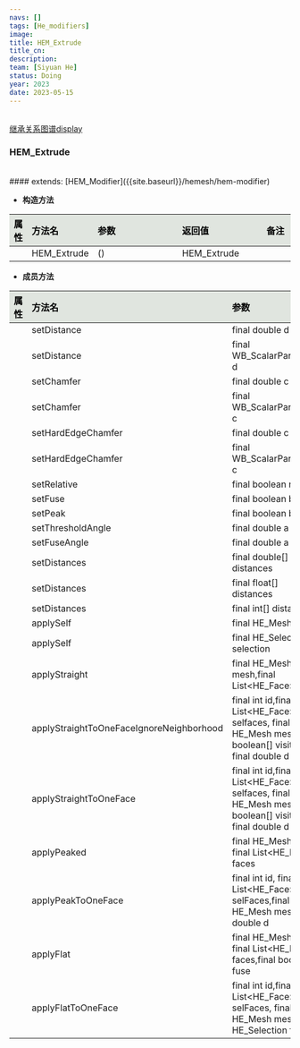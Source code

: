 ```yaml
---
navs: []
tags: [He_modifiers]
image:
title: HEM_Extrude
title_cn:
description: 
team: [Siyuan He]
status: Doing
year: 2023
date: 2023-05-15
---
```

<style>
table th:first-of-type {
width:5%;
}
table th:nth-of-type(2) {
width:20%;
}
table th:nth-of-type(3) {
width:30%;
}
table th:nth-of-type(4) {
width:30%;
}
table th:nth-of-type(5) {
width:8cm;
}
table th {
color: rgba(0,0,0)!important;
font-weight: bold; /*加粗*/
/* text-align: center !important; 内容居中，加上 !important 避免被 Markdown 样式覆盖 */
background: rgba(224,229,223,10)!important; /*背景色*/
}
</style>
            

<br>
<a href="{{site.baseurl}}/display/hemesh" onclick="saveReferrer()">继承关系图谱display</a>
<script>
function saveReferrer() {
  var referrer ='HEM_Extrude';
  localStorage.setItem('referrer', referrer);
}
</script>

<br>

### HEM_Extrude

<br>
#### extends:   [HEM_Modifier]({{site.baseurl}}/hemesh/hem-modifier)
<br>


- **构造方法**

| 属性   | 方法名         | 参数   | 返回值         | 备注   |
|:-----|:------------|:-----|:------------|:-----|
|      | HEM_Extrude | ()   | HEM_Extrude |      |

- **成员方法**

| 属性   | 方法名                                      | 参数                                                                                                    | 返回值         | 备注   |
|:-----|:-----------------------------------------|:------------------------------------------------------------------------------------------------------|:------------|:-----|
|      | setDistance                              | final double d                                                                                        | HEM_Extrude |      |
|      | setDistance                              | final WB_ScalarParameter d                                                                            | HEM_Extrude |      |
|      | setChamfer                               | final double c                                                                                        | HEM_Extrude |      |
|      | setChamfer                               | final WB_ScalarParameter c                                                                            | HEM_Extrude |      |
|      | setHardEdgeChamfer                       | final double c                                                                                        | HEM_Extrude |      |
|      | setHardEdgeChamfer                       | final WB_ScalarParameter c                                                                            | HEM_Extrude |      |
|      | setRelative                              | final boolean relative                                                                                | HEM_Extrude |      |
|      | setFuse                                  | final boolean b                                                                                       | HEM_Extrude |      |
|      | setPeak                                  | final boolean b                                                                                       | HEM_Extrude |      |
|      | setThresholdAngle                        | final double a                                                                                        | HEM_Extrude |      |
|      | setFuseAngle                             | final double a                                                                                        | HEM_Extrude |      |
|      | setDistances                             | final double[] distances                                                                              | HEM_Extrude |      |
|      | setDistances                             | final float[] distances                                                                               | HEM_Extrude |      |
|      | setDistances                             | final int[] distances                                                                                 | HEM_Extrude |      |
|      | applySelf                                | final HE_Mesh mesh                                                                                    | HE_Mesh     |      |
|      | applySelf                                | final HE_Selection selection                                                                          | HE_Mesh     |      |
|      | applyStraight                            | final HE_Mesh mesh,final List<HE_Face> faces                                                          | HE_Mesh     |      |
|      | applyStraightToOneFaceIgnoreNeighborhood | final int id,final List<HE_Face> selfaces, final HE_Mesh mesh,final boolean[] visited, final double d | boolean     |      |
|      | applyStraightToOneFace                   | final int id,final List<HE_Face> selfaces, final HE_Mesh mesh,final boolean[] visited, final double d | boolean     |      |
|      | applyPeaked                              | final HE_Mesh mesh, final List<HE_Face> faces                                                         | HE_Mesh     |      |
|      | applyPeakToOneFace                       | final int id, final List<HE_Face> selFaces,final HE_Mesh mesh, final double d                         | void        |      |
|      | applyFlat                                | final HE_Mesh mesh, final List<HE_Face> faces,final boolean fuse                                      | HE_Mesh     |      |
|      | applyFlatToOneFace                       | final int id,final List<HE_Face> selFaces, final HE_Mesh mesh,final HE_Selection fuse                 | boolean     |      |